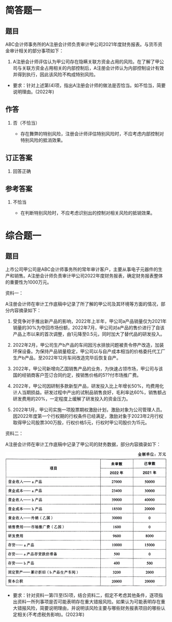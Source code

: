 # 简答题一

## 题目

ABC会计师事务所的A注册会计师负责审计甲公司2021年度财务报表。与货币资金审计相关的部分事项如下：

1. A注册会计师评估认为甲公司存在隐瞒关联方资金占用的风险。在了解了甲公司与关联方资金占用相关的内部控制后，A注册会计师认为内部控制设计有效并得到执行，因此该风险不构成特别风险。

- 要求：针对上述第(4)项，指出A注册会计师的做法是否恰当。如不恰当，简要说明理由。(2022年)

## 作答

1. 否（不恰当）

    - 存在舞弊的特别风险，注册会计师评估特别风险时，不应考虑内部控制对特别风险的抵消效果。

## 订正答案

1. 回答正确

## 参考答案

1. 不恰当

    - 在判断特别风险时，不应考虑识别出的控制对相关风险的抵销效果。

# 综合题一

## 题目

上市公司甲公司是ABC会计师事务所的常年审计客户，主要从事电子元器件的生产和销售。A注册会计师负责审计甲公司2022年度财务报表，确定财务报表整体的重要性为1000万元。

资料一：

A注册会计师在审计工作底稿中记录了所了解的甲公司及其环境等方面的情况，部分内容摘录如下：

1. 受竞争对手推出新产品的影响，2022年上半年，甲公司a产品销量仅为2021年销量的30%为夺回市场份额，2022年7月，甲公司对a产品的售价进行了自该产品上市以来的首次调整，由1元降至0.5元，同时加大了替代品的研发投入。

2. 2022年2月，甲公司生产b产品的车间因污水排放问题被责令停产改造，加装环保设备。为保持产品销量稳定，甲公司以与自产成本相当的价格委托代工厂生产b产品，至2022年12月车间改造完毕后恢复自产。

3. 2022年，甲公司新增向乙国销售产品的业务，为快速占领市场，甲公司与该国的经销商客户签订合同约定，按销售价格的5??付市场推广费。

4. 2022年，甲公司因研制多款新型产品，研发投入比上年增长50%，均费用化计人当期损益。研发过程中产出的试制品销售良好，毛利率达60%，销售额占研发费用的20%，一定程度上缓解了研发投入的资金压力。

5. 2022年1月，甲公司实施一项股票期权激励计划，激励对象为公司管理人员。因2022年度第一个行权期的行权条件已经满足，激励对象于2023年2月行权取得甲公司股票300万股，行权价格5元，行权时甲公司股价为15元。

资料二：

A注册会计师在审计工作底稿中记录了甲公司的财务数据，部分内容摘录如下：

![风险评估-综合题一](.\image\第七章风险评估\Snipaste_2025-07-08_10-15-41.png "综合题一")

- 要求：针对资料一第(1)至(5)项，结合资料二，假定不考虑其他条件，逐项指出资料一所列事项是否可能表明存在重大错报风险。如果认为可能表明存在重大错报风险，简要说明理由，并说明该风险主要与哪些财务报表项目的哪些认定相关(不考虑税务影响)。(2023年)